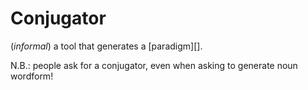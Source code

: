 Conjugator
==========
[Conjugator]: #conjugator

(_informal_) a tool that generates a [paradigm][].

N.B.: people ask for a conjugator, even when asking to generate noun
wordform!
